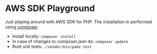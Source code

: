 AWS SDK Playground
=================


Just playing around with AWS SDK for PHP. The installation in performed using [composer](http://getcomposer.org/download/).

 * Install locally: `composer install`
 * In case of changes to composer.json do: `composer update`
 * Runt unit tests: `./vendor/bin/pake test`



